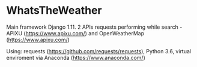 # WhatsTheWeather

Main framework Django 1.11. 2 APIs requests performing while search - APIXU (https://www.apixu.com/) and OpenWeatherMap (https://www.apixu.com/)  
  
  Using: requests (https://github.com/requests/requests), Python 3.6, virtual enviroment via Anaconda (https://www.anaconda.com/) 

